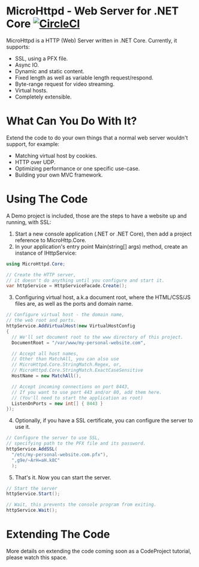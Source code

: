 # MicroHttpd - Web Server for .NET Core [![CircleCI](https://circleci.com/gh/nam178/MicroHttpd.svg?style=shield)](https://circleci.com/gh/nam178/MicroHttpd)
MicroHttpd is a HTTP (Web) Server written in .NET Core.
Currently, it supports:
* SSL, using a PFX file.
* Async IO.
* Dynamic and static content. 
* Fixed length as well as variable length request/respond.
* Byte-range request for video streaming.
* Virtual hosts.
* Completely extensible.

# What Can You Do With It?

Extend the code to do your own things that a normal web server wouldn't support, for example:

* Matching virtual host by cookies.
* HTTP over UDP.
* Optimizing performance or one specific use-case.
* Building your own MVC framework.

# Using The Code

A Demo project is included, those are the steps to have a website up and running, with SSL:

1. Start a new console application (.NET or .NET Core), then add a project reference to MicroHttp.Core.
2. In your application's entry point Main(string[] args) method, create an instance of IHttpService: 

```csharp
using MicroHttpd.Core;

// Create the HTTP server, 
// it doesn't do anything until you configure and start it.
var httpService = HttpServiceFacade.Create();
```

3. Configuring virtual host, a.k.a document root, where the HTML/CSS/JS files are, as well as the ports and domain name.

```csharp
// Configure virtual host - the domain name,
// the web root and ports.
httpService.AddVirtualHost(new VirtualHostConfig
{
  // We'll set document root to the www directory of this project.
  DocumentRoot = "/var/www/my-personal-website.com",

  // Accept all host names,
  // Other than MatchAll, you can also use
  // MicroHttpd.Core.StringMatch.Regex, or,
  // MicroHttpd.Core.StringMatch.ExactCaseSensitive
  HostName = new MatchAll(),

  // Accept incoming connections on port 8443,
  // If you want to use port 443 and/or 80, add them here.
  // (You'll need to start the application as root)
  ListenOnPorts = new int[] { 8443 }
});
```

4. Optionally, if you have a SSL certificate, you can configure the server to use it.

```csharp
// Configure the server to use SSL,
// specifying path to the PFX file and its password.
httpService.AddSSL(
  "/etc/my-personal-website.com.pfx"), 
  ",g9e/~ArH=aH.k8C"
  );
```

5. That's it. Now you can start the server.
```csharp
// Start the server
httpService.Start();

// Wait, this prevents the console program from exiting.
httpService.Wait();
```

# Extending The Code

More details on extending the code coming soon as a CodeProject tutorial, please watch this space.
